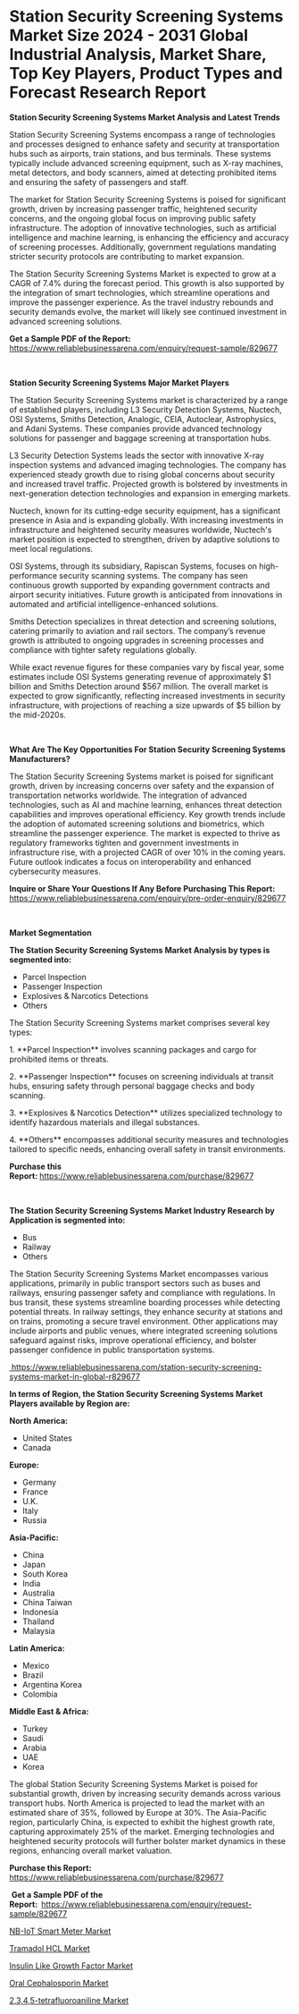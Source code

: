 <p><h1>Station Security Screening Systems Market Size 2024 - 2031 Global Industrial Analysis, Market Share, Top Key Players, Product Types and Forecast Research Report</h1></p><p><strong>Station Security Screening Systems Market Analysis and Latest Trends</strong></p>
<p><p>Station Security Screening Systems encompass a range of technologies and processes designed to enhance safety and security at transportation hubs such as airports, train stations, and bus terminals. These systems typically include advanced screening equipment, such as X-ray machines, metal detectors, and body scanners, aimed at detecting prohibited items and ensuring the safety of passengers and staff.</p><p>The market for Station Security Screening Systems is poised for significant growth, driven by increasing passenger traffic, heightened security concerns, and the ongoing global focus on improving public safety infrastructure. The adoption of innovative technologies, such as artificial intelligence and machine learning, is enhancing the efficiency and accuracy of screening processes. Additionally, government regulations mandating stricter security protocols are contributing to market expansion.</p><p>The Station Security Screening Systems Market is expected to grow at a CAGR of 7.4% during the forecast period. This growth is also supported by the integration of smart technologies, which streamline operations and improve the passenger experience. As the travel industry rebounds and security demands evolve, the market will likely see continued investment in advanced screening solutions.</p></p>
<p><strong>Get a Sample PDF of the Report:&nbsp;</strong> <a href="https://www.reliablebusinessarena.com/enquiry/request-sample/829677?utm_campaign=1292&utm_medium=2&utm_source=Github&utm_content=ia&utm_term=08102024&utm_id=station-security-screening-systems">https://www.reliablebusinessarena.com/enquiry/request-sample/829677</a></p>
<p>&nbsp;</p>
<p><strong>Station Security Screening Systems Major Market Players</strong></p>
<p><p>The Station Security Screening Systems market is characterized by a range of established players, including L3 Security Detection Systems, Nuctech, OSI Systems, Smiths Detection, Analogic, CEIA, Autoclear, Astrophysics, and Adani Systems. These companies provide advanced technology solutions for passenger and baggage screening at transportation hubs.</p><p>L3 Security Detection Systems leads the sector with innovative X-ray inspection systems and advanced imaging technologies. The company has experienced steady growth due to rising global concerns about security and increased travel traffic. Projected growth is bolstered by investments in next-generation detection technologies and expansion in emerging markets.</p><p>Nuctech, known for its cutting-edge security equipment, has a significant presence in Asia and is expanding globally. With increasing investments in infrastructure and heightened security measures worldwide, Nuctech's market position is expected to strengthen, driven by adaptive solutions to meet local regulations.</p><p>OSI Systems, through its subsidiary, Rapiscan Systems, focuses on high-performance security scanning systems. The company has seen continuous growth supported by expanding government contracts and airport security initiatives. Future growth is anticipated from innovations in automated and artificial intelligence-enhanced solutions.</p><p>Smiths Detection specializes in threat detection and screening solutions, catering primarily to aviation and rail sectors. The company’s revenue growth is attributed to ongoing upgrades in screening processes and compliance with tighter safety regulations globally.</p><p>While exact revenue figures for these companies vary by fiscal year, some estimates include OSI Systems generating revenue of approximately $1 billion and Smiths Detection around $567 million. The overall market is expected to grow significantly, reflecting increased investments in security infrastructure, with projections of reaching a size upwards of $5 billion by the mid-2020s.</p></p>
<p>&nbsp;</p>
<p><strong>What Are The Key Opportunities For Station Security Screening Systems Manufacturers?</strong></p>
<p><p>The Station Security Screening Systems market is poised for significant growth, driven by increasing concerns over safety and the expansion of transportation networks worldwide. The integration of advanced technologies, such as AI and machine learning, enhances threat detection capabilities and improves operational efficiency. Key growth trends include the adoption of automated screening solutions and biometrics, which streamline the passenger experience. The market is expected to thrive as regulatory frameworks tighten and government investments in infrastructure rise, with a projected CAGR of over 10% in the coming years. Future outlook indicates a focus on interoperability and enhanced cybersecurity measures.</p></p>
<p><strong>Inquire or Share Your Questions If Any Before Purchasing This Report:</strong> <a href="https://www.reliablebusinessarena.com/enquiry/pre-order-enquiry/829677?utm_campaign=1292&utm_medium=2&utm_source=Github&utm_content=ia&utm_term=08102024&utm_id=station-security-screening-systems">https://www.reliablebusinessarena.com/enquiry/pre-order-enquiry/829677</a></p>
<p>&nbsp;</p>
<p><strong>Market Segmentation</strong></p>
<p><strong>The Station Security Screening Systems Market Analysis by types is segmented into:</strong></p>
<p><ul><li>Parcel Inspection</li><li>Passenger Inspection</li><li>Explosives & Narcotics Detections</li><li>Others</li></ul></p>
<p><p>The Station Security Screening Systems market comprises several key types: </p><p>1. **Parcel Inspection** involves scanning packages and cargo for prohibited items or threats.</p><p>2. **Passenger Inspection** focuses on screening individuals at transit hubs, ensuring safety through personal baggage checks and body scanning.</p><p>3. **Explosives & Narcotics Detection** utilizes specialized technology to identify hazardous materials and illegal substances. </p><p>4. **Others** encompasses additional security measures and technologies tailored to specific needs, enhancing overall safety in transit environments.</p></p>
<p><strong>Purchase this Report:&nbsp;</strong><a href="https://www.reliablebusinessarena.com/purchase/829677?utm_campaign=1292&utm_medium=2&utm_source=Github&utm_content=ia&utm_term=08102024&utm_id=station-security-screening-systems">https://www.reliablebusinessarena.com/purchase/829677</a></p>
<p>&nbsp;</p>
<p><strong>The Station Security Screening Systems Market Industry Research by Application is segmented into:</strong></p>
<p><ul><li>Bus</li><li>Railway</li><li>Others</li></ul></p>
<p><p>The Station Security Screening Systems Market encompasses various applications, primarily in public transport sectors such as buses and railways, ensuring passenger safety and compliance with regulations. In bus transit, these systems streamline boarding processes while detecting potential threats. In railway settings, they enhance security at stations and on trains, promoting a secure travel environment. Other applications may include airports and public venues, where integrated screening solutions safeguard against risks, improve operational efficiency, and bolster passenger confidence in public transportation systems.</p></p>
<p><a href="https://www.reliablebusinessarena.com/station-security-screening-systems-market-in-global-r829677?utm_campaign=1292&utm_medium=2&utm_source=Github&utm_content=ia&utm_term=08102024&utm_id=station-security-screening-systems">&nbsp;https://www.reliablebusinessarena.com/station-security-screening-systems-market-in-global-r829677</a></p>
<p><strong>In terms of Region, the Station Security Screening Systems Market Players available by Region are:</strong></p>
<p>
    <p> <strong> North America: </strong>
        <ul>
            <li>United States</li>
            <li>Canada</li>
        </ul>
        </p> 
    <p> <strong> Europe: </strong>
        <ul>
            <li>Germany</li>
            <li>France</li>
            <li>U.K.</li>
            <li>Italy</li>
            <li>Russia</li>
        </ul>
        </p> 
    <p> <strong> Asia-Pacific: </strong>
        <ul>
            <li>China</li>
            <li>Japan</li>
            <li>South Korea</li>
            <li>India</li>
            <li>Australia</li>
            <li>China Taiwan</li>
            <li>Indonesia</li>
            <li>Thailand</li>
            <li>Malaysia</li>
        </ul>
        </p> 
    <p> <strong> Latin America: </strong>
        <ul>
            <li>Mexico</li>
            <li>Brazil</li>
            <li>Argentina Korea</li>
            <li>Colombia</li>
        </ul>
        </p> 
    <p> <strong> Middle East & Africa: </strong>
        <ul>
            <li>Turkey</li>
            <li>Saudi</li>
            <li>Arabia</li>
            <li>UAE</li>
            <li>Korea</li>
        </ul>
    </p>
    </p>
<p><p>The global Station Security Screening Systems Market is poised for substantial growth, driven by increasing security demands across various transport hubs. North America is projected to lead the market with an estimated share of 35%, followed by Europe at 30%. The Asia-Pacific region, particularly China, is expected to exhibit the highest growth rate, capturing approximately 25% of the market. Emerging technologies and heightened security protocols will further bolster market dynamics in these regions, enhancing overall market valuation.</p></p>
<p><strong>Purchase this Report: </strong><a href="https://www.reliablebusinessarena.com/purchase/829677?utm_campaign=1292&utm_medium=2&utm_source=Github&utm_content=ia&utm_term=08102024&utm_id=station-security-screening-systems">https://www.reliablebusinessarena.com/purchase/829677</a></p>
<p>&nbsp;<strong>Get a Sample PDF of the Report:&nbsp;&nbsp;</strong><a href="https://www.reliablebusinessarena.com/enquiry/request-sample/829677?utm_campaign=1292&utm_medium=2&utm_source=Github&utm_content=ia&utm_term=08102024&utm_id=station-security-screening-systems">https://www.reliablebusinessarena.com/enquiry/request-sample/829677</a></p>
<p><strong></strong></p>
<p><p><a href="https://issuu.com/reportprime-2/docs/nb-iot-smart-meter-market-size-2030.pptx?utm_campaign=1292&utm_medium=2&utm_source=Github&utm_content=ia&utm_term=08102024&utm_id=station-security-screening-systems">NB-IoT Smart Meter Market</a></p><p><a href="https://www.linkedin.com/pulse/tramadol-hcl-spectrum-usage-patterns-sector-evolution-2024-2031-3sgyf?utm_campaign=1292&utm_medium=2&utm_source=Github&utm_content=ia&utm_term=08102024&utm_id=station-security-screening-systems">Tramadol HCL Market</a></p><p><a href="https://www.linkedin.com/pulse/evaluating-global-insulin-like-growth-factor-market-trends-1u7af?utm_campaign=1292&utm_medium=2&utm_source=Github&utm_content=ia&utm_term=08102024&utm_id=station-security-screening-systems">Insulin Like Growth Factor Market</a></p><p><a href="https://www.linkedin.com/pulse/oral-cephalosporin-market-global-regional-analysis-focus-ddsqf?utm_campaign=1292&utm_medium=2&utm_source=Github&utm_content=ia&utm_term=08102024&utm_id=station-security-screening-systems">Oral Cephalosporin Market</a></p><p><a href="https://github.com/provorikovar/Market-Research-Report-List-6/blob/main/2345-tetrafluoroaniline-market.md?utm_campaign=1292&utm_medium=2&utm_source=Github&utm_content=ia&utm_term=08102024&utm_id=station-security-screening-systems">2,3,4,5-tetrafluoroaniline Market</a></p></p>